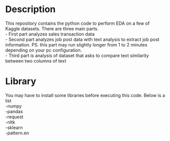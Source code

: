 # Description
This repository contains the python code to perform EDA on a few of Kaggle datasets. There are three main parts.  
	- First part analyzes sales transaction data  
	- Second part analyzes job post data with text analysis to extract job post information. PS. this part may run slightly longer from 1 to 2 minutes depending on your pc configuration.  
	- Third part is analysis of dataset that asks to compare text similarity between two columns of text  

# Library  
You may have to install some libraries before executing this code. Below is a list  
-numpy  
-pandas  
-request  
-nltk   
-sklearn  
-pattern.en  

